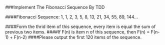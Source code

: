 ###Implement The Fibonacci Sequence By TDD

####Fibonacci Sequence:
1, 1, 2, 3, 5, 8, 13, 21, 34, 55, 89, 144...

####Form the thrid item of this sequence, every item is equal the sum of previous two items.
####If F(n) is item n of this sequence, then F(n) = F(n-1) + F(n-2)
####Please output the first 120 items of the sequence.
